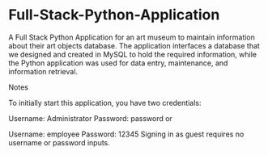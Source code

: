 # Full-Stack-Python-Application

A Full Stack Python Application for an art museum to maintain information about their art objects database. The application interfaces a database that we designed and created in MySQL to hold the required information, while the Python application was used for data entry, maintenance, and information retrieval.

Notes

To initially start this application, you have two credentials:

Username: Administrator
Password: password
or

Username: employee
Password: 12345
Signing in as guest requires no username or password inputs.
